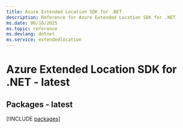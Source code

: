 ```yaml
---
title: Azure Extended Location SDK for .NET
description: Reference for Azure Extended Location SDK for .NET
ms.date: 06/16/2025
ms.topic: reference
ms.devlang: dotnet
ms.service: extendedlocation
---
```

# Azure Extended Location SDK for .NET - latest
## Packages - latest
[!INCLUDE [packages](extended-location-index.md)]